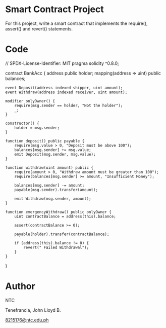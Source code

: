 # Smart Contract Project
For this project, write a smart contract that implements the require(), assert() and revert() statements.

# Code
// SPDX-License-Identifier: MIT
pragma solidity ^0.8.0;

contract BankAcc {
    address public holder;
    mapping(address => uint) public balances;

    event Deposit(address indexed shipper, uint amount);
    event Withdraw(address indexed receiver, uint amount);
    
    modifier onlyOwner() {
        require(msg.sender == holder, "Not the holder");
        _;
    }
    
    constructor() {
        holder = msg.sender;
    }
    
    function deposit() public payable {
        require(msg.value > 0, "Deposit must be above 100");
        balances[msg.sender] += msg.value;
        emit Deposit(msg.sender, msg.value);
    }
    
    function withdraw(uint amount) public {
        require(amount > 0, "Withdraw amount must be greater than 100");
        require(balances[msg.sender] >= amount, "Insufficient Money");
        
        balances[msg.sender] -= amount;
        payable(msg.sender).transfer(amount);
        
        emit Withdraw(msg.sender, amount);
    }
    
    function emergencyWithdraw() public onlyOwner {
        uint contractBalance = address(this).balance;
        
        assert(contractBalance >= 0);
        
        payable(holder).transfer(contractBalance);
        
        if (address(this).balance != 0) {
            revert(" Failed Withdrawal");
        }
    }
}
   
        


# Author
NTC

Tenefrancia, John Lloyd B.

8215176@ntc.edu.ph

